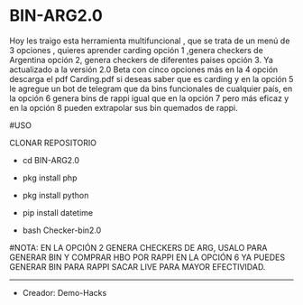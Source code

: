 # BIN-ARG2.0
Hoy les traigo esta herramienta multifuncional , que se trata de un menú de 3 opciones , quieres aprender carding opción 1 ,genera checkers de Argentina opción 2, genera checkers de diferentes paises opción 3.
Ya actualizado a la versión 2.0 Beta con cinco opciones más en la 4 opción descarga el pdf Carding.pdf si deseas saber que es carding y en la opción 5 le agregue un bot de telegram que da bins funcionales de cualquier país, en la opción 6 genera bins de rappi igual que en la opción 7 pero más eficaz y en la opción 8 pueden extrapolar sus bin quemados de rappi.

#USO 

CLONAR REPOSITORIO

- cd BIN-ARG2.0

- pkg install php

- pkg install python

- pip install datetime

- bash Checker-bin2.0

#NOTA: EN LA OPCIÓN 2 GENERA CHECKERS DE ARG, USALO PARA GENERAR BIN Y COMPRAR HBO POR RAPPI
EN LA OPCIÓN 6 YA PUEDES GENERAR BIN PARA RAPPI SACAR LIVE PARA MAYOR EFECTIVIDAD.

*****

- Creador: Demo-Hacks
